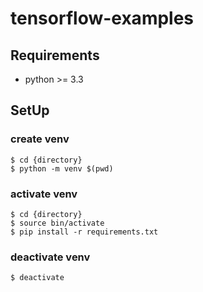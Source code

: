 # tensorflow-examples

## Requirements
* python >= 3.3

## SetUp

### create venv
```
$ cd {directory}
$ python -m venv $(pwd)
```

### activate venv
```
$ cd {directory}
$ source bin/activate
$ pip install -r requirements.txt
```

### deactivate venv
```
$ deactivate
```
